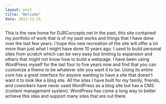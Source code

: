 ```yaml
---
layout: post
title: "Welcome"
date: 2013-12-31
---
```


This is the new home for DJRConcepts.net In the past, this site contained my portfolio of work that is of my past works and things that I have done over the last few years. I hope this new recreation of the site will offer a lot more than just what I might have done 10 years ago. I used to build personal sites from scratch which can be very easy but limiting to expansion and others that might not know how to build a webpage. I have been using WordPress myself for the last four to five years now and find that you can customize a theme to be whatever site you want it to be. Using its entire core has a great interface for anyone wanting to have a site that doesn’t want it to look like a blog site. All the sites I have built for my family, friends, and coworkers have never used WordPress as a blog site but has a CMS (content management system). WordPress has come a long way to better achieve this idea and support many sites that are out there. 
